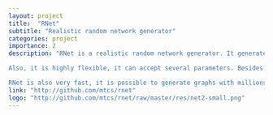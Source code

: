 ```yaml
---
layout: project
title:  "RNet"
subtitle: "Realistic random network generator"
categories: project
importance: 2
description: "RNet is a realistic random network generator. It generates a social network from some statistical parameters. It deliberately assign a community to each node to achieve realistic social behavior.

Also, it is highly flexible, it can accept several parameters. Besides the size of the generated network, it also accepts: outdegree, indegree and community size probability distributions, probability of connecting inside a node community and probability of connecting a node to a totally random node. These parameters make possible to generate a large variety of networks with much smaller restrictions than other generators.

RNet is also very fast, it is possible to generate graphs with millions of vertices in matter of seconds! It uses multithreading to better explore modern CPU power."
link: "http://github.com/mtcs/rnet"
logo: "http://github.com/mtcs/rnet/raw/master/res/net2-small.png"
---
```


